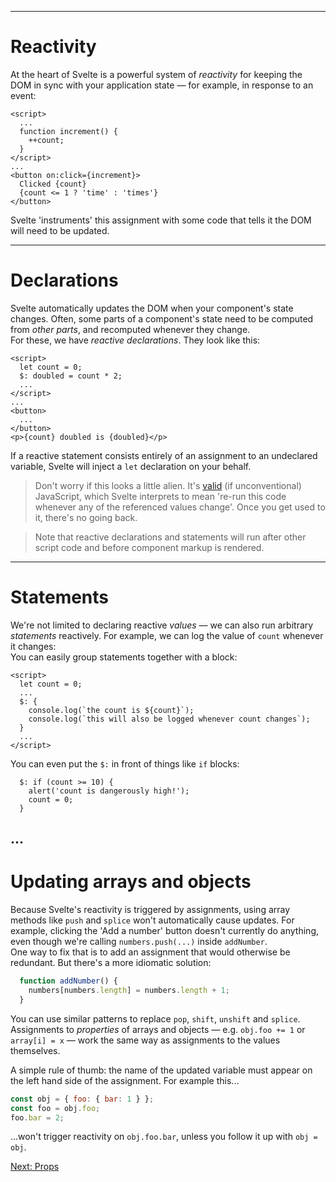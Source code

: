 ------
# **Reactivity**
At the heart of Svelte is a powerful system of _reactivity_ for keeping the DOM in sync with your application state — for example, in response to an event:  
```svelte title="src/routes/part1/reactivity/+page.svelte" "++count" "on:click={increment}"
<script>
  ...
  function increment() {
    ++count;
  }
</script>
...
<button on:click={increment}>
  Clicked {count}
  {count <= 1 ? 'time' : 'times'}
</button>
```
Svelte 'instruments' this assignment with some code that tells it the DOM will need to be updated.  
  
------
# **Declarations**
Svelte automatically updates the DOM when your component's state changes. Often, some parts of a component's state need to be computed from _other parts_, and recomputed whenever they change.  
For these, we have _reactive declarations_. They look like this:
```svelte title="src/routes/part1/reactivity/+page.svelte" {3,10}
<script>
  let count = 0;
  $: doubled = count * 2;
  ...
</script>
...
<button>
  ...
</button>
<p>{count} doubled is {doubled}</p>
```
If a reactive statement consists entirely of an assignment to an undeclared variable, Svelte will inject a `let` declaration on your behalf.
> Don't worry if this looks a little alien. It's [valid](https://developer.mozilla.org/en-US/docs/Web/JavaScript/Reference/Statements/label) (if unconventional) JavaScript, which Svelte interprets to mean 're-run this code whenever any of the referenced values change'. Once you get used to it, there's no going back.  

> Note that reactive declarations and statements will run after other script code and before component markup is rendered.  
  
------
# **Statements**
We're not limited to declaring reactive _values_ — we can also run arbitrary _statements_ reactively. For example, we can log the value of `count` whenever it changes:  
You can easily group statements together with a block:  
```svelte title="src/routes/part1/reactivity/+page.svelte" {4-7}
<script>
  let count = 0;
  ...
  $: {
    console.log(`the count is ${count}`);
    console.log(`this will also be logged whenever count changes`);
  }
  ...
</script>
```
You can even put the `$:` in front of things like `if` blocks:
```svelte title="src/routes/part1/reactivity/+page.svelte" "if (count >= 10)"
  $: if (count >= 10) {
    alert('count is dangerously high!');
    count = 0;
  }
```
...
------
# **Updating arrays and objects**
Because Svelte's reactivity is triggered by assignments, using array methods like `push` and `splice` won't automatically cause updates. For example, clicking the 'Add a number' button doesn't currently do anything, even though we're calling `numbers.push(...)` inside `addNumber`.  
One way to fix that is to add an assignment that would otherwise be redundant. But there's a more idiomatic solution:
```js title="src/routes/part1/reactivity/+page.svelte" {2}
  function addNumber() {
    numbers[numbers.length] = numbers.length + 1;
  }
```
You can use similar patterns to replace `pop`, `shift`, `unshift` and `splice`.  
Assignments to _properties_ of arrays and objects — e.g. `obj.foo += 1` or `array[i] = x` — work the same way as assignments to the values themselves.  

A simple rule of thumb: the name of the updated variable must appear on the left hand side of the assignment. For example this...
```js
const obj = { foo: { bar: 1 } };
const foo = obj.foo;
foo.bar = 2;
```
...won't trigger reactivity on `obj.foo.bar`, unless you follow it up with `obj = obj`.  

[Next: Props](/part1/props)